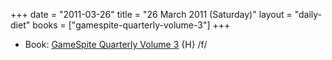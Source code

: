 +++
date = "2011-03-26"
title = "26 March 2011 (Saturday)"
layout = "daily-diet"
books = ["gamespite-quarterly-volume-3"]
+++


* Book: [GameSpite Quarterly Volume 3](/books/gamespite-quarterly-volume-3) {H} /f/